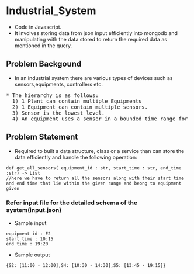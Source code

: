 # Industrial_System
* Code in Javascript. 
* It involves storing data from json input efficiently into mongodb and manipulating with the data stored to return the required data as mentioned in the query. 
## Problem Backgound
* In an industrial system there are various types of devices such as sensors,equipments, controllers etc.
<pre>
* The hierarchy is as follows:
  1) 1 Plant can contain multiple Equipments
  2) 1 Equipment can contain multiple sensors.
  3) Sensor is the lowest level.
  4) An equipment uses a sensor in a bounded time range for e.g t1 to t2 for S1, t3 to t4 for S2 and so on.
</pre>

## Problem Statement
* Required to built a data structure, class or a service than can store the data efficiently and handle the following operation:
```
def get_all_sensors( equipment_id : str, start_time : str, end_time :str) -> List
//here we have to return all the sensors along with their start time and end time that lie within the given range and beong to equipment given
```
### Refer input file for the detailed schema of the system(input.json)
* Sample input
```
equipment id : E2
start time : 10:15
end time : 19:20
```
* Sample output
```
{S2: [11:00 - 12:00],S4: [10:30 - 14:30],S5: [13:45 - 19:15]}
```




